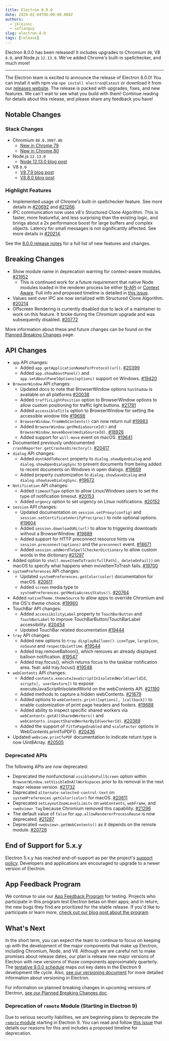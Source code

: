 ```yaml
---
title: Electron 8.0.0
date: 2020-02-04T00:00:00.000Z
authors:
  - jkleinsc
  - sofianguy
slug: electron-8-0
tags: [release]
---
```


Electron 8.0.0 has been released! It includes upgrades to Chromium `80`, V8 `8.0`, and Node.js `12.13.0`. We've added Chrome's built-in spellchecker, and much more!

---

The Electron team is excited to announce the release of Electron 8.0.0! You can install it with npm via `npm install electron@latest` or download it from our [releases website](https://electronjs.org/releases/stable). The release is packed with upgrades, fixes, and new features. We can't wait to see what you build with them! Continue reading for details about this release, and please share any feedback you have!

## Notable Changes

### Stack Changes

- Chromium `80.0.3987.86`
  - [New in Chrome 79](https://developers.google.com/web/updates/2019/12/nic79)
  - [New in Chrome 80](https://chromereleases.googleblog.com/2020/02/stable-channel-update-for-desktop.html)
- Node.js `12.13.0`
  - [Node 12.13.0 blog post](https://nodejs.org/en/blog/release/v12.13.0/)
- V8 `8.0`
  - [V8 7.9 blog post](https://v8.dev/blog/v8-release-79)
  - [V8 8.0 blog post](https://v8.dev/blog/v8-release-80)

### Highlight Features

- Implemented usage of Chrome's built-in spellchecker feature. See more details in [#20692](https://github.com/electron/electron/pull/20692) and [#21266](https://github.com/electron/electron/pull/21266).
- IPC communication now uses v8's Structured Clone Algorithm. This is faster, more featureful, and less surprising than the existing logic, and brings about a 2x performance boost for large buffers and complex objects. Latency for small messages is not significantly affected. See more details in [#20214](https://github.com/electron/electron/pull/20214).

See the [8.0.0 release notes](https://github.com/electron/electron/releases/tag/v8.0.0) for a full list of new features and changes.

## Breaking Changes

- Show module name in deprecation warning for context-aware modules. [#21952](https://github.com/electron/electron/pull/21952)
  - This is continued work for a future requirement that native Node modules loaded in the renderer process be either [N-API](https://nodejs.org/api/n-api.html) or [Context Aware](https://nodejs.org/api/addons.html#addons_context_aware_addons). Full info and proposed timeline is detailed in [this issue](https://github.com/electron/electron/issues/18397).
- Values sent over IPC are now serialized with Structured Clone Algorithm. [#20214](https://github.com/electron/electron/pull/20214)
- Offscreen Rendering is currently disabled due to lack of a maintainer to work on this feature. It broke during the Chromium upgrade and was subsequently disabled. [#20772](https://github.com/electron/electron/issues/20772)

More information about these and future changes can be found on the [Planned Breaking Changes](https://github.com/electron/electron/blob/master/docs/breaking-changes.md) page.

## API Changes

- `app` API changes:
  - Added `app.getApplicationNameForProtocol(url)`. [#20399](https://github.com/electron/electron/pull/20399)
  - Added `app.showAboutPanel()` and `app.setAboutPanelOptions(options)` support on Windows. [#19420](https://github.com/electron/electron/pull/19420)
- `BrowserWindow` API changes:
  - Updated docs to note that BrowserWindow options `hasShadow` is available on all platforms [#20038](https://github.com/electron/electron/pull/20038)
  - Added `trafficLightPosition` option to BrowserWindow options to allow custom positioning for traffic light buttons. [#21781](https://github.com/electron/electron/pull/21781)
  - Added `accessibleTitle` option to BrowserWindow for setting the accessible window title [#19698](https://github.com/electron/electron/pull/19698)
  - `BrowserWindow.fromWebContents()` can now return null [#19983](https://github.com/electron/electron/pull/19983)
  - Added `BrowserWindow.getMediaSourceId()` and `BrowserWindow.moveAbove(mediaSourceId)`. [#18926](https://github.com/electron/electron/pull/18926)
  - Added support for `will-move` event on macOS. [#19641](https://github.com/electron/electron/pull/19641)
- Documented previously undocumented `crashReporter.getCrashesDirectory()`. [#20417](https://github.com/electron/electron/pull/20417)
- `dialog` API changes:
  - Added `dontAddToRecent` property to `dialog.showOpenDialog` and `dialog.showOpenDialogSync` to prevent documents from being added to recent documents on Windows in open dialogs. [#19669](https://github.com/electron/electron/pull/19669)
  - Added property customization to `dialog.showSaveDialog` and `dialog.showSaveDialogSync`. [#19672](https://github.com/electron/electron/pull/19672)
- `Notification` API changes:
  - Added `timeoutType` option to allow Linux/Windows users to set the type of notification timeout. [#20153](https://github.com/electron/electron/pull/20153)
  - Added `urgency` option to set urgency on Linux notifications. [#20152](https://github.com/electron/electron/pull/20152)
- `session` API changes:
  - Updated documentation on `session.setProxy(config)` and `session.setCertificateVerifyProc(proc)` to note optional options. [#19604](https://github.com/electron/electron/pull/19604)
  - Added `session.downloadURL(url)` to allow to triggering downloads without a BrowserWindow. [#19889](https://github.com/electron/electron/pull/19889)
  - Added support for HTTP preconnect resource hints via `session.preconnect(options)` and the `preconnect` event. [#18671](http://github.com/electron/electron/pull/18671)
  - Added `session.addWordToSpellCheckerDictionary` to allow custom words in the dictionary [#21297](http://github.com/electron/electron/pull/21297)
- Added option to `shell.moveItemToTrash(fullPath[, deleteOnFail])` on macOS to specify what happens when moveItemToTrash fails. [#19700](https://github.com/electron/electron/pull/19700)
- `systemPreferences` API changes:
  - Updated `systemPreferences.getColor(color)` documentation for macOS. [#20611](https://github.com/electron/electron/pull/20611)
  - Added `screen` media type to `systemPreferences.getMediaAccessStatus()`. [#20764](https://github.com/electron/electron/pull/20764)
- Added `nativeTheme.themeSource` to allow apps to override Chromium and the OS's theme choice. [#19960](https://github.com/electron/electron/pull/19960)
- TouchBar API changes:
  - Added `accessibilityLabel` property to `TouchBarButton` and `TouchBarLabel` to improve TouchBarButton/TouchBarLabel accessibility. [#20454](https://github.com/electron/electron/pull/20454)
  - Updated TouchBar related documentation [#19444](https://github.com/electron/electron/pull/19444)
- `tray` API changes:
  - Added new options to `tray.displayBalloon()`: `iconType`, `largeIcon`, `noSound` and `respectQuietTime`. [#19544](https://github.com/electron/electron/pull/19544)
  - Added tray.removeBalloon(), which removes an already displayed balloon notification. [#19547](https://github.com/electron/electron/pull/19547)
  - Added tray.focus(), which returns focus to the taskbar notification area. feat: add tray.focus() [#19548](https://github.com/electron/electron/pull/19548)
- `webContents` API changes:
  - Added `contents.executeJavaScriptInIsolatedWorld(worldId, scripts[, userGesture])` to expose executeJavaScriptInIsolatedWorld on the webContents API. [#21190](https://github.com/electron/electron/pull/21190)
  - Added methods to capture a hidden webContents. [#21679](https://github.com/electron/electron/pull/21679)
  - Added options to `webContents.print([options], [callback])` to enable customization of print page headers and footers. [#19688](https://github.com/electron/electron/pull/19688)
  - Added ability to inspect specific shared workers via `webContents.getAllSharedWorkers()` and `webContents.inspectSharedWorkerById(workerId)`. [#20389](https://github.com/electron/electron/pull/20389)
  - Added the support of `fitToPageEnabled` and `scaleFactor` options in WebContents.printToPDF(). [#20436](https://github.com/electron/electron/pull/20436)
- Updated `webview.printToPDF` documentation to indicate return type is now Uint8Array. [#20505](https://github.com/electron/electron/pull/20505)

### Deprecated APIs

The following APIs are now deprecated:

- Deprecated the nonfunctional `visibleOnFullScreen` option within `BrowserWindow.setVisibleOnAllWorkspaces` prior to its removal in the next major release version. [#21732](https://github.com/electron/electron/pull/21732)
- Deprecated `alternate-selected-control-text` on `systemPreferences.getColor(color)` for macOS. [#20611](https://github.com/electron/electron/pull/20611)
- Deprecated `setLayoutZoomLevelLimits` on `webContents`, `webFrame`, and `<webview> Tag` because Chromium removed this capability. [#21296](https://github.com/electron/electron/pull/21296)
- The default value of `false` for `app.allowRendererProcessReuse` is now deprecated. [#21287](https://github.com/electron/electron/pull/21287)
- Deprecated `<webview>.getWebContents()` as it depends on the remote module. [#20726](https://github.com/electron/electron/pull/20726)

## End of Support for 5.x.y

Electron 5.x.y has reached end-of-support as per the project's
[support policy](https://electronjs.org/docs/tutorial/support#supported-versions).
Developers and applications are encouraged to upgrade to a newer version of Electron.

## App Feedback Program

We continue to use our [App Feedback Program](https://electronjs.org/blog/app-feedback-program) for testing. Projects who participate in this program test Electron betas on their apps; and in return, the new bugs they find are prioritized for the stable release. If you'd like to participate or learn more, [check out our blog post about the program](https://electronjs.org/blog/app-feedback-program).

## What's Next

In the short term, you can expect the team to continue to focus on keeping up with the development of the major components that make up Electron, including Chromium, Node, and V8. Although we are careful not to make promises about release dates, our plan is release new major versions of Electron with new versions of those components approximately quarterly. The [tentative 9.0.0 schedule](https://electronjs.org/docs/tutorial/electron-timelines) maps out key dates in the Electron 9 development life cycle. Also, [see our versioning document](https://electronjs.org/docs/tutorial/electron-versioning) for more detailed information about versioning in Electron.

For information on planned breaking changes in upcoming versions of Electron, [see our Planned Breaking Changes doc](https://github.com/electron/electron/blob/master/docs/breaking-changes.md).

### Deprecation of `remote` Module (Starting in Electron 9)

Due to serious security liabilities, we are beginning plans to deprecate the [`remote` module](https://www.electronjs.org/docs/api/remote) starting in Electron 9. You can read and follow [this issue](https://github.com/electron/electron/issues/21408) that details our reasons for this and includes a proposed timeline for deprecation.

